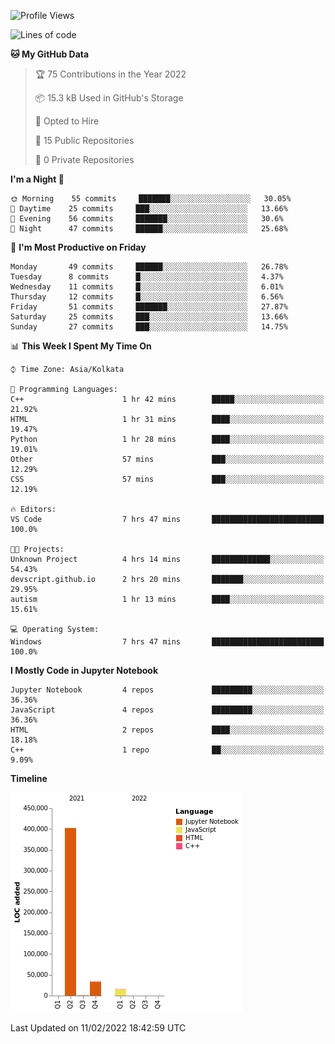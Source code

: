 <!--START_SECTION:waka-->
![Profile Views](http://img.shields.io/badge/Profile%20Views-0-blue)

![Lines of code](https://img.shields.io/badge/From%20Hello%20World%20I%27ve%20Written-453%20Thousand%20lines%20of%20code-blue)

**🐱 My GitHub Data** 

> 🏆 75 Contributions in the Year 2022
 > 
> 📦 15.3 kB Used in GitHub's Storage 
 > 
> 💼 Opted to Hire
 > 
> 📜 15 Public Repositories 
 > 
> 🔑 0 Private Repositories  
 > 
**I'm a Night 🦉** 

```text
🌞 Morning    55 commits     ███████░░░░░░░░░░░░░░░░░░   30.05% 
🌆 Daytime    25 commits     ███░░░░░░░░░░░░░░░░░░░░░░   13.66% 
🌃 Evening    56 commits     ███████░░░░░░░░░░░░░░░░░░   30.6% 
🌙 Night      47 commits     ██████░░░░░░░░░░░░░░░░░░░   25.68%

```
📅 **I'm Most Productive on Friday** 

```text
Monday       49 commits     ██████░░░░░░░░░░░░░░░░░░░   26.78% 
Tuesday      8 commits      █░░░░░░░░░░░░░░░░░░░░░░░░   4.37% 
Wednesday    11 commits     █░░░░░░░░░░░░░░░░░░░░░░░░   6.01% 
Thursday     12 commits     █░░░░░░░░░░░░░░░░░░░░░░░░   6.56% 
Friday       51 commits     ███████░░░░░░░░░░░░░░░░░░   27.87% 
Saturday     25 commits     ███░░░░░░░░░░░░░░░░░░░░░░   13.66% 
Sunday       27 commits     ███░░░░░░░░░░░░░░░░░░░░░░   14.75%

```


📊 **This Week I Spent My Time On** 

```text
⌚︎ Time Zone: Asia/Kolkata

💬 Programming Languages: 
C++                      1 hr 42 mins        █████░░░░░░░░░░░░░░░░░░░░   21.92% 
HTML                     1 hr 31 mins        ████░░░░░░░░░░░░░░░░░░░░░   19.47% 
Python                   1 hr 28 mins        ████░░░░░░░░░░░░░░░░░░░░░   19.01% 
Other                    57 mins             ███░░░░░░░░░░░░░░░░░░░░░░   12.29% 
CSS                      57 mins             ███░░░░░░░░░░░░░░░░░░░░░░   12.19%

🔥 Editors: 
VS Code                  7 hrs 47 mins       █████████████████████████   100.0%

🐱‍💻 Projects: 
Unknown Project          4 hrs 14 mins       █████████████░░░░░░░░░░░░   54.43% 
devscript.github.io      2 hrs 20 mins       ███████░░░░░░░░░░░░░░░░░░   29.95% 
autism                   1 hr 13 mins        ████░░░░░░░░░░░░░░░░░░░░░   15.61%

💻 Operating System: 
Windows                  7 hrs 47 mins       █████████████████████████   100.0%

```

**I Mostly Code in Jupyter Notebook** 

```text
Jupyter Notebook         4 repos             █████████░░░░░░░░░░░░░░░░   36.36% 
JavaScript               4 repos             █████████░░░░░░░░░░░░░░░░   36.36% 
HTML                     2 repos             ████░░░░░░░░░░░░░░░░░░░░░   18.18% 
C++                      1 repo              ██░░░░░░░░░░░░░░░░░░░░░░░   9.09%

```


**Timeline**

![Chart not found](https://raw.githubusercontent.com/ThejaswinS/ThejaswinS/main/charts/bar_graph.png) 


 Last Updated on 11/02/2022 18:42:59 UTC
<!--END_SECTION:waka-->





